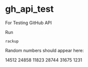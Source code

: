 # gh_api_test
For Testing GitHub API

Run

```console
rackup
```

Random numbers should appear here:

14512
24858
11823
28744
31675
1231
